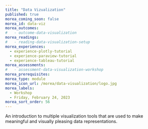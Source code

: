 ```yaml
---
title: "Data Vizualization"
published: true
morea_coming_soon: false
morea_id: data-viz
morea_outcomes:
#   - outcome-data-visualization
morea_readings:
#   - reading-data-visualization-setup
morea_experiences:
  - experience-plotly-tutorial
  - experience-paraview-tutorial
  - experience-tableau-tutorial
morea_assessments:
#   - assessment-data-visualization-workshop
morea_prerequisites:
morea_type: module
morea_icon_url: /morea/data-visualization/logo.jpg
morea_labels:
  - Workshop
  - Friday, February 24, 2023
morea_sort_order: 56
---
```


An introduction to multiple visualization tools that are used to make meaningful and visually pleasing data representations.